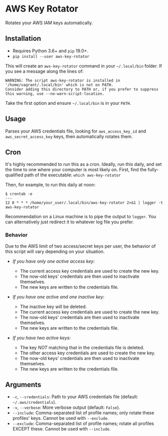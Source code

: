 # AWS Key Rotator

Rotates your AWS IAM keys automatically.

## Installation
* Requires Python 3.6+ and `pip` 19.0+.
* `pip install --user aws-key-rotator`

This will create an `aws-key-rotator` command in your `~/.local/bin` folder. If you see a
message along the lines of:
```
WARNING: The script aws-key-rotator is installed in '/home/vagrant/.local/bin' which is not on PATH.
Consider adding this directory to PATH or, if you prefer to suppress this warning, use --no-warn-script-location.
```
Take the first option and ensure `~/.local/bin` is in your `PATH`.

## Usage
Parses your AWS credentials file, looking for `aws_access_key_id` and `aws_secret_access_key`
keys, then automatically rotates them.

## Cron
It's highly recommended to run this as a cron. Ideally, run this daily, and set the time
to one where your computer is most likely on. First, find the fully-qualified path of the
executable: `which aws-key-rotator`

Then, for example, to run this daily at noon:
```
$ crontab -e
---
12 0 * * * /home/your_user/.local/bin/aws-key-rotator 2>&1 | logger -t aws-key-rotator
```

Recommendation on a Linux machine is to pipe the output to `logger`. You can alternatively just
redirect it to whatever log file you prefer.

### Behavior
Due to the AWS limit of two access/secret keys per user, the behavior of this script will
vary depending on your situation.

* *If you have only one active access key:*
  * The current access key credentials are used to create the new key.
  * The now-old keys' credentials are then used to inactivate themselves.
  * The new keys are written to the credentials file.

* *If you have one active and one inactive key:*
  * The inactive key will be deleted.
  * The current access key credentials are used to create the new key.
  * The now-old keys' credentials are then used to inactivate themselves.
  * The new keys are written to the credentials file.

* *If you have two active keys:*
  * The key *NOT* matching that in the credentials file is deleted.
  * The other access key credentials are used to create the new key.
  * The now-old keys' credentials are then used to inactivate themselves.
  * The new keys are written to the credentials file.

## Arguments
* `-c`, `--credentials`: Path to your AWS credentials file (default: `~/.aws/credentials`).
* `-v`, `--verbose`: More verbose output (default: `False`).
* `--include`: Comma-separated list of profile names; only rotate these profiles' keys.
  Cannot be used with `--exclude`.
* `--exclude`: Comma-separated list of profile names; rotate all profiles EXCEPT these.
  Cannot be used with `--include`.
